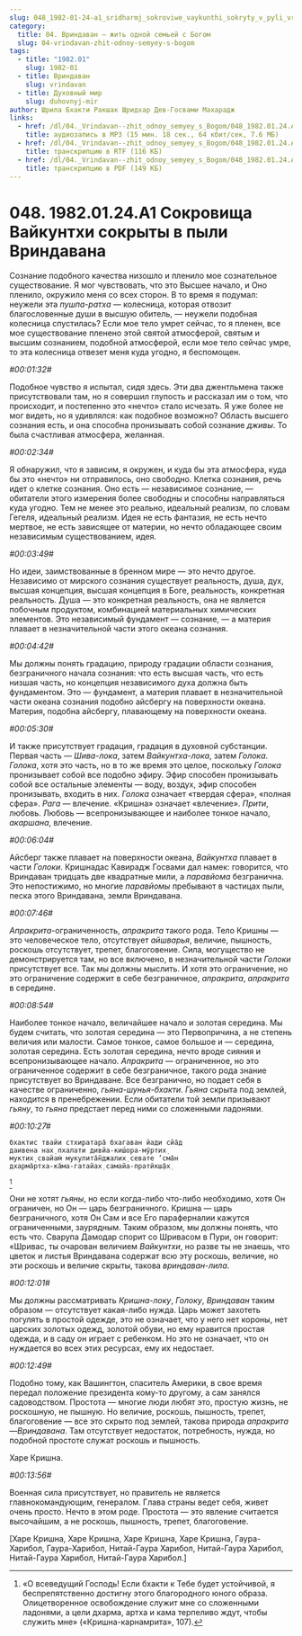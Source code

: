```yaml
---
slug: 048_1982-01-24-a1_sridharmj_sokroviwe_vaykunthi_sokryty_v_pyli_vrindavana
category:
  title: 04. Вриндаван — жить одной семьей с Богом
  slug: 04-vrindavan-zhit-odnoy-semyey-s-bogom
tags:
  - title: "1982.01"
    slug: 1982-01
  - title: Вриндаван
    slug: vrindavan
  - title: Духовный мир
    slug: duhovnyj-mir
author: Шрила Бхакти Ракшак Шридхар Дев-Госвами Махарадж
links:
  - href: /dl/04._Vrindavan--zhit_odnoy_semyey_s_Bogom/048_1982.01.24.A1_SridharMj_Sokroviwe_Vaykunthi_sokryty_v_pyli_Vrindavana.mp3
    title: аудиозапись в MP3 (15 мин. 18 сек., 64 кбит/сек, 7.6 МБ)
  - href: /dl/04._Vrindavan--zhit_odnoy_semyey_s_Bogom/048_1982.01.24.A1_SridharMj_Sokroviwe_Vaykunthi_sokryty_v_pyli_Vrindavana.rtf
    title: транскрипцию в RTF (116 КБ)
  - href: /dl/04._Vrindavan--zhit_odnoy_semyey_s_Bogom/048_1982.01.24.A1_SridharMj_Sokroviwe_Vaykunthi_sokryty_v_pyli_Vrindavana.pdf
    title: транскрипцию в PDF (149 КБ)
---
```


# 048. 1982.01.24.A1 Сокровища Вайкунтхи сокрыты в пыли Вриндавана

Сознание подобного качества низошло и пленило мое сознательное существование. Я мог чувствовать, что это Высшее начало, и Оно пленило, окружило меня со всех сторон. В то время я подумал: неужели эта *пушпа-ратха* — колесница, которая отвозит благословенные души в высшую обитель, — неужели подобная колесница спустилась? Если мое тело умрет сейчас, то я пленен, все мое существование пленено этой святой атмосферой, святым и высшим сознанием, подобной атмосферой, если мое тело сейчас умре, то эта колесница отвезет меня куда угодно, я беспомощен.

*#00:01:32#*

Подобное чувство я испытал, сидя здесь. Эти два джентльмена также присутствовали там, но я совершил глупость и рассказал им о том, что происходит, и постепенно это «нечто» стало исчезать. Я уже более не мог видеть, но я удивлялся: как подобное возможно? Область высшего сознания есть, и она способна пронизывать собой сознание *дживы*. То была счастливая атмосфера, желанная.

*#00:02:34#*

Я обнаружил, что я зависим, я окружен, и куда бы эта атмосфера, куда бы это «нечто» ни отправилось, оно свободно. Клетка сознания, речь идет о клетке сознания. Оно есть — независимое сознание, — обитатели этого измерения более свободны и способны направляться куда угодно. Тем не менее это реально, идеальный реализм, по словам Гегеля, идеальный реализм. Идея не есть фантазия, не есть нечто мертвое, не есть зависящее от материи, но нечто обладающее своим независимым существованием, идея.

*#00:03:49#*

Но идеи, заимствованные в бренном мире — это нечто другое. Независимо от мирского сознания существует реальность, душа, дух, высшая концепция, высшая концепция в Боге, реальность, конкретная реальность. Душа — это конкретная реальность, она не является побочным продуктом, комбинацией материальных химических элементов. Это независимый фундамент — сознание, — а материя плавает в незначительной части этого океана сознания.

*#00:04:42#*

Мы должны понять градацию, природу градации области сознания, безграничного начала сознания: что есть высшая часть, что есть низшая часть, но концепция независимого духа должна быть фундаментом. Это — фундамент, а материя плавает в незначительной части океана сознания подобно айсбергу на поверхности океана. Материя, подобна айсбергу, плавающему на поверхности океана.

*#00:05:30#*

И также присутствует градация, градация в духовной субстанции. Первая часть — *Шива-лока*, затем *Вайкунтха-лока*, затем *Голока*. *Голока*, хотя это часть, но в то же время это целое, поскольку *Голока* пронизывает собой все подобно эфиру. Эфир способен пронизывать собой все остальные элементы — воду, воздух, эфир способен пронизывать, входить в них. *Голока* означает «твердая сфера», «полная сфера». *Рага* — влечение. «Кришна» означает «влечение». *Прити*, любовь. Любовь — всепронизывающее и наиболее тонкое начало, *акаршана*, влечение.

*#00:06:04#*

Айсберг также плавает на поверхности океана, *Вайкунтха* плавает в части *Голоки*. Кришнадас Кавирадж Госвами дал намек: говорится, что Вриндаван тридцать две квадратные мили, а *паравйома* безгранична. Это непостижимо, но многие *паравйомы* пребывают в частицах пыли, песка этого Вриндавана, земли Вриндавана.

*#00:07:46#*

*Апракрита*-ограниченность, *апракрита* такого рода. Тело Кришны — это человеческое тело, отсутствует *айшварья*, величие, пышность, роскошь отсутствует, трепет, благоговение. Сила, могущество не демонстрируется там, но все включено, в незначительной части *Голоки* присутствует все. Так мы должны мыслить. И хотя это ограничение, но это ограничение содержит в себе безграничное, *апракрита*, *апракрита* в середине.

*#00:08:54#*

Наиболее тонкое начало, величайшее начало и золотая середина. Мы будем считать, что золотая середина — это Первопричина, а не степень величия или малости. Самое тонкое, самое большое и — середина, золотая середина. Есть золотая середина, нечто вроде сияния и всепронизывающее начало. *Апракрита* — ограниченное, но это ограниченное содержит в себе безграничное, такого рода знание присутствует во Вриндаване. Все безгранично, но подает себя в качестве ограниченно, *гьяна-шунья-бхакти*. *Гьяна* скрыта под землей, находится в пренебрежении. Если обитатели той земли призывают *гьяну*, то *гьяна* предстает перед ними со сложенными ладонями.

*#00:10:27#*

    бхактис твайи стхиратара̄ бхагаван йади сйа̄д
    даивена нах̣ пхалати дивйа-киш́ора-мӯртих̣
    муктих̣ свайам̇ мукулита̄н̃джалих̣ севате ’сма̄н
    дхарма̄ртха-ка̄ма-гатайах̣ самайа-пратӣкш̣а̄х̣
[^_ftn1]

Они не хотят *гьяны*, но если когда-либо что-либо необходимо, хотя Он ограничен, но Он — царь безграничного. Кришна — царь безграничного, хотя Он Сам и все Его параферналии кажутся ограниченными, заурядным. Таким образом, мы должны понять, что есть что. Сварупа Дамодар спорит со Шривасом в Пури, он говорит: «Шривас, ты очарован величием *Вайкунтхи*, но разве ты не знаешь, что цветок и листья Вриндавана содержат всю эту роскошь, величие, но эти роскошь и величие скрыты, такова *вриндаван-лила*.

*#00:12:01#*

Мы должны рассматривать *Кришна-локу*, *Голоку*, *Вриндаван* таким образом — отсутствует какая-либо нужда. Царь может захотеть погулять в простой одежде, это не означает, что у него нет короны, нет царских золотых одежд, золотой обуви, но ему нравится простая одежда, и в саду он играет с ребенком. Но это не означает, что он нуждается во всех этих ресурсах, ему их недостает.

*#00:12:49#*

Подобно тому, как Вашингтон, спаситель Америки, в свое время передал положение президента кому-то другому, а сам занялся садоводством. Простота — многие люди любят это, простую жизнь, не роскошную, не пышную. Но величие, роскошь, пышность, трепет, благоговение — все это скрыто под землей, такова природа *апракрита*—*Вриндавана*. Там отсутствует недостаток, потребность, нужда, но подобной простоте служат роскошь и пышность.

Харе Кришна.

*#00:13:56#*

Военная сила присутствует, но правитель не является главнокомандующим, генералом. Глава страны ведет себя, живет очень просто. Нечто в этом роде. Простота — это явление считается высочайшим, а не роскошь, пышность, трепет, благоговение.

[Харе Кришна, Харе Кришна, Харе Кришна, Харе Кришна, Гаура-Харибол, Гаура-Харибол, Нитай-Гаура Харибол, Нитай-Гаура Харибол, Нитай-Гаура Харибол, Нитай-Гаура Харибол.]



[^_ftn1]: «О всеведущий Господь! Если бхакти к Тебе будет устойчивой, я беспрепятственно достигну этого благородного юного образа. Олицетворенное освобождение служит мне со сложенными ладонями, а цели дхарма, артха и кама терпеливо ждут, чтобы служить мне» («Кришна-карнамрита», 107).

